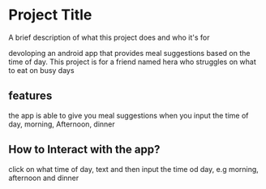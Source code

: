 # Project Title

A brief description of what this project does and who it's for

devoloping an android app that provides meal suggestions based on the time of day. This project is for a friend named hera who struggles on what to eat on busy days 

## features 

the app is able to give you meal suggestions when you input the time of day, morning, Afternoon, dinner
## How to Interact with the app?

click on what time of day, text and then input the time od day,  e.g morning, afternoon and dinner 

